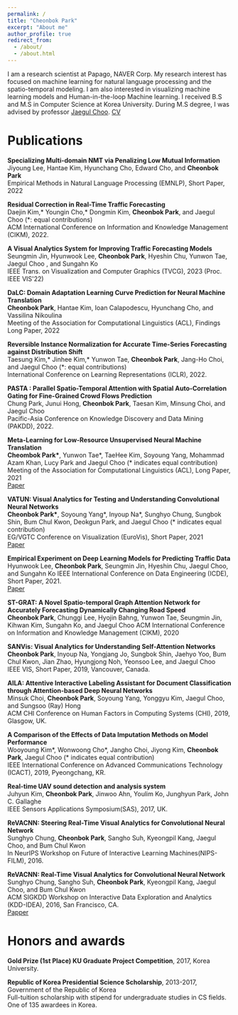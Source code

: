 ```yaml
---
permalink: /
title: "Cheonbok Park"
excerpt: "About me"
author_profile: true
redirect_from: 
  - /about/
  - /about.html
---
```



I am a research scientist at Papago, NAVER Corp. My research interest has focused on machine learning for natural language processing and the spatio-temporal modeling. I am also interested in visualizing machine learning models and Human-in-the-loop Machine learning.  I received B.S and M.S in Computer Science at Korea University. During M.S degree, I was advised by professor [Jaegul Choo](https://sites.google.com/site/jaegulchoo/). [CV](https://www.dropbox.com/s/3qtsl75zwq6tjhl/%EB%B0%95%EC%B2%9C%EB%B3%B5_CV.pdf?dl=0)

Publications
======


**Specializing Multi-domain NMT via Penalizing Low Mutual Information** <br>
Jiyoung Lee, Hantae Kim, Hyunchang Cho, Edward Cho, and  **Cheonbok Park** <br>
Empirical Methods in Natural Language Processing (EMNLP), Short Paper, 2022


**Residual Correction in Real-Time Traffic Forecasting**<br>
Daejin Kim,* Youngin Cho,* Dongmin Kim, **Cheonbok Park**, and Jaegul Choo (*: equal contributions) <br>
ACM International Conference on Information and Knowledge Management (CIKM), 2022.


**A Visual Analytics System for Improving Traffic Forecasting Models**<br>
Seungmin Jin, Hyunwook Lee, **Cheonbok Park**, Hyeshin Chu, Yunwon Tae, Jaegul Choo , and Sungahn Ko <br>
IEEE Trans. on Visualization and Computer Graphics (TVCG), 2023 (Proc. IEEE VIS'22)

**DaLC: Domain Adaptation Learning Curve Prediction for Neural Machine Translation** <br>
**Cheonbok Park**, Hantae Kim, Ioan Calapodescu, Hyunchang Cho, and Vassilina Nikoulina <br>
Meeting of the Association for Computational Linguistics (ACL), Findings Long Paper, 2022

**Reversible Instance Normalization for Accurate Time-Series Forecasting against Distribution Shift**<br>
Taesung Kim,* Jinhee Kim,* Yunwon Tae, **Cheonbok Park**, Jang-Ho Choi, and Jaegul Choo (*: equal contributions) <br>
International Conference on Learning Representations (ICLR), 2022.

**PASTA : Parallel Spatio-Temporal Attention with Spatial Auto-Correlation Gating for Fine-Grained Crowd Flows Prediction**<br>
Chung Park, Junui Hong, **Cheonbok Park**, Taesan Kim, Minsung Choi, and Jaegul Choo <br> 
Pacific-Asia Conference on Knowledge Discovery and Data Mining (PAKDD), 2022.

**Meta-Learning for Low-Resource Unsupervised Neural Machine Translation** <br> **Cheombok Park\***, Yunwon Tae\*, TaeHee Kim, Soyoung Yang, Mohammad Azam Khan, Lucy Park and Jaegul Choo (* indicates equal contribution) <br>
 Meeting of the Association for Computational Linguistics (ACL), Long Paper, 2021 <br> [Paper](https://www.dropbox.com/s/q9o5ohmga8bp0dz/ACL2021_MetaGUMT.pdf?dl=0)

**VATUN: Visual Analytics for Testing and Understanding Convolutional Neural Networks** <br> **Cheonbok Park\***, Soyoung Yang\*, Inyoup Na\*, Sunghyo Chung, Sungbok Shin, Bum Chul Kwon, Deokgun Park, and Jaegul Choo (* indicates equal contribution)<br>
EG/VGTC Conference on Visualization (EuroVis), Short Paper, 2021 <br> [Paper]()

**Empirical Experiment on Deep Learning Models for Predicting Traffic Data** <br> Hyunwook Lee, **Cheonbok Park**, Seungmin Jin, Hyeshin Chu, Jaegul Choo, and Sungahn Ko
IEEE International Conference on Data Engineering (ICDE), Short Paper, 2021. <br> [Paper]()


**ST-GRAT: A Novel Spatio-temporal Graph Attention Network for Accurately Forecasting Dynamically Changing Road Speed** <br>
**Cheonbok Park**, Chunggi Lee, Hyojin Bahng, Yunwon Tae, Seungmin Jin, Kihwan Kim, Sungahn Ko, and Jaegul Choo
ACM International Conference on Information and Knowledge Management (CIKM), 2020 <br>


**SANVis: Visual Analytics for Understanding Self-Attention Networks** <br>
**Cheonbok Park**, Inyoup Na, Yongjang Jo, Sungbok Shin, Jaehyo Yoo, Bum Chul Kwon, Jian Zhao, Hyungjong Noh, Yeonsoo Lee, and Jaegul Choo <br>
IEEE VIS, Short Paper, 2019, Vancouver, Canada. <br> 


**AILA: Attentive Interactive Labeling Assistant for Document Classification through Attention-based Deep Neural Networks** <br>
Minsuk Choi, **Cheonbok Park**, Soyoung Yang, Yonggyu Kim, Jaegul Choo, and Sungsoo (Ray) Hong <br>
ACM CHI Conference on Human Factors in Computing Systems (CHI), 2019, Glasgow, UK. <br> 

**A Comparison of the Effects of Data Imputation Methods on Model Performance** <br>
Wooyoung Kim\*, Wonwoong Cho\*, Jangho Choi, Jiyong Kim, **Cheonbok Park**, Jaegul Choo (* indicates equal contribution)<br>
IEEE International Conference on Advanced Communications Technology (ICACT), 2019, Pyeongchang, KR. <br> 

**Real-time UAV sound detection and analysis system** <br>
Juhyun Kim, **Cheonbok Park**, Jinwoo Ahn, Youlim Ko, Junghyun Park, John C. Gallaghe <br>
IEEE Sensors Applications Symposium(SAS), 2017, UK. <br> 

**ReVACNN: Steering Real-Time Visual Analytics for Convolutional Neural Network** <br>
Sunghyo Chung, **Cheonbok Park**, Sangho Suh, Kyeongpil Kang, Jaegul Choo, and Bum Chul Kwon <br>
In NeurIPS Workshop on Future of Interactive Learning Machines(NIPS-FILM), 2016. <br> 

**ReVACNN: Real-Time Visual Analytics for Convolutional Neural Network** <br>
Sunghyo Chung, Sangho Suh, **Cheonbok Park**, Kyeongpil Kang, Jaegul Choo, and Bum Chul Kwon <br>
ACM SIGKDD Workshop on Interactive Data Exploration and Analytics (KDD-IDEA), 2016, San Francisco, CA. <br> [Papper]()

Honors and awards
======
**Gold Prize (1st Place) KU Graduate Project Competition**, 2017, Korea University.

**Republic of Korea Presidential Science Scholarship**, 2013-2017, Government of the Republic of Korea <br>
Full-tuition scholarship with stipend for undergraduate studies in CS fields. One of 135 awardees in Korea.
